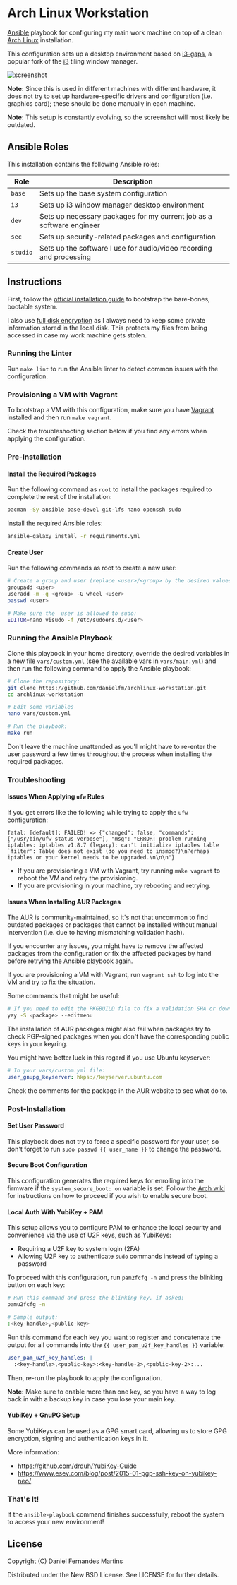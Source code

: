 # Arch Linux Workstation

[Ansible](https://www.ansible.com/) playbook for configuring my main work
machine on top of a clean [Arch Linux](https://www.archlinux.org/) installation.

This configuration sets up a desktop environment based on
[i3-gaps](https://github.com/Airblader/i3), a popular fork of the
[i3](https://i3wm.org/) tiling window manager.

![screenshot](./screenshot.png)

**Note:** Since this is used in different machines with different hardware, it
does not try to set up hardware-specific drivers and configuration (i.e.
graphics card); these should be done manually in each machine.

**Note:** This setup is constantly evolving, so the screenshot will most likely
be outdated.

## Ansible Roles

This installation contains the following Ansible roles:

| Role     | Description                                                          |
|----------|----------------------------------------------------------------------|
| `base`   | Sets up the base system configuration                                |
| `i3`     | Sets up i3 window manager desktop environment                        |
| `dev`    | Sets up necessary packages for my current job as a software engineer |
| `sec`    | Sets up security-related packages and configuration                  |
| `studio` | Sets up the software I use for audio/video recording and processing  |

## Instructions

First, follow the
[official installation guide](https://wiki.archlinux.org/index.php/installation_guide)
to bootstrap the bare-bones, bootable system.

I also use
[full disk encryption](https://wiki.archlinux.org/index.php/Dm-crypt/Encrypting_an_entire_system#LVM_on_LUKS)
as I always need to keep some private information stored in the local disk. This
protects my files from being accessed in case my work machine gets stolen.

### Running the Linter

Run `make lint` to run the Ansible linter to detect common issues with the
configuration.

### Provisioning a VM with Vagrant

To bootstrap a VM with this configuration, make sure you have
[Vagrant](https://www.vagrantup.com/) installed and then run
`make vagrant`.

Check the troubleshooting section below if you find any errors
when applying the configuration.

### Pre-Installation

#### Install the Required Packages

Run the following command as `root` to install the packages required to
complete the rest of the installation:

```sh
pacman -Sy ansible base-devel git-lfs nano openssh sudo
```

Install the required Ansible roles:

```sh
ansible-galaxy install -r requirements.yml
```

#### Create User

Run the following commands as root to create a new user:

```sh
# Create a group and user (replace <user>/<group> by the desired values):
groupadd <user>
useradd -m -g <group> -G wheel <user>
passwd <user>

# Make sure the  user is allowed to sudo:
EDITOR=nano visudo -f /etc/sudoers.d/<user>
```

### Running the Ansible Playbook

Clone this playbook in your home directory, override the desired variables
in a new file `vars/custom.yml` (see the available vars in `vars/main.yml`)
and then run the following command to apply the Ansible playbook:

```sh
# Clone the repository:
git clone https://github.com/danielfm/archlinux-workstation.git
cd archlinux-workstation

# Edit some variables
nano vars/custom.yml

# Run the playbook:
make run
```

Don't leave the machine unattended as you'll might have to re-enter the user
password a few times throughout the process when installing the required packages.

### Troubleshooting

#### Issues When Applying `ufw` Rules

If you get errors like the following while trying to apply the `ufw`
configuration:

```
fatal: [default]: FAILED! => {"changed": false, "commands": ["/usr/bin/ufw status verbose"], "msg": "ERROR: problem running iptables: iptables v1.8.7 (legacy): can't initialize iptables table `filter': Table does not exist (do you need to insmod?)\nPerhaps iptables or your kernel needs to be upgraded.\n\n\n"}
```

- If you are provisioning a VM with Vagrant, try running `make vagrant` to reboot
  the VM and retry the provisioning.
- If you are provisioning in your machine, try rebooting and retrying.

#### Issues When Installing AUR Packages

The AUR is community-maintained, so it's not that uncommon to find outdated
packages or packages that cannot be installed without manual intervention
(i.e. due to having mismatching validation hash).

If you encounter any issues, you might have to remove the affected packages from
the configuration or fix the affected packages by hand before retrying the
Ansible playbook again.

If you are provisioning a VM with Vagrant, run `vagrant ssh` to log into the
VM and try to fix the situation.

Some commands that might be useful:

```sh
# If you need to edit the PKGBUILD file to fix a validation SHA or download URL:
yay -S <package> --editmenu
```

The installation of AUR packages might also fail when packages try to check
PGP-signed packages when you don't have the corresponding public keys in your
keyring.

You might have better luck in this regard if you use Ubuntu keyserver:

```yaml
# In your vars/custom.yml file:
user_gnupg_keyserver: hkps://keyserver.ubuntu.com
```

Check the comments for the package in the AUR website to see what do to.

### Post-Installation

#### Set User Password

This playbook does not try to force a specific password for your user, so
don't forget to run `sudo passwd {{ user_name }}` to change the password.

#### Secure Boot Configuration

This configuration generates the required keys for enrolling into the firmware
if the `system_secure_boot: on` variable is set. Follow the
[Arch wiki](https://wiki.archlinux.org/index.php/Secure_Boot) for instructions
on how to proceed if you wish to enable secure boot.

#### Local Auth With YubiKey + PAM

This setup allows you to configure PAM to enhance the local security and convenience
via the use of U2F keys, such as YubiKeys:

- Requiring a U2F key to system login (2FA)
- Allowing U2F key to authenticate `sudo` commands instead of typing a
  password

To proceed with this configuration, run `pam2fcfg -n` and press the blinking
button on each key:

```sh
# Run this command and press the blinking key, if asked:
pamu2fcfg -n

# Sample output:
:<key-handle>,<public-key>
```

Run this command for each key you want to register and concatenate the output
for all commands into the `{{ user_pam_u2f_key_handles }}` variable:

```yaml
user_pam_u2f_key_handles: |
  :<key-handle>,<public-key>:<key-handle-2>,<public-key-2>:...
```

Then, re-run the playbook to apply the configuration.

**Note:** Make sure to enable more than one key, so you have a way to log back
in with a backup key in case you lose your main key.

#### YubiKey + GnuPG Setup

Some YubiKeys can be used as a GPG smart card, allowing us to store GPG
encryption, signing and authentication keys in it.

More information:

- https://github.com/drduh/YubiKey-Guide
- https://www.esev.com/blog/post/2015-01-pgp-ssh-key-on-yubikey-neo/

### That's It!

If the `ansible-playbook` command finishes successfully, reboot the system to
access your new environment!

## License

Copyright (C) Daniel Fernandes Martins

Distributed under the New BSD License. See LICENSE for further details.
